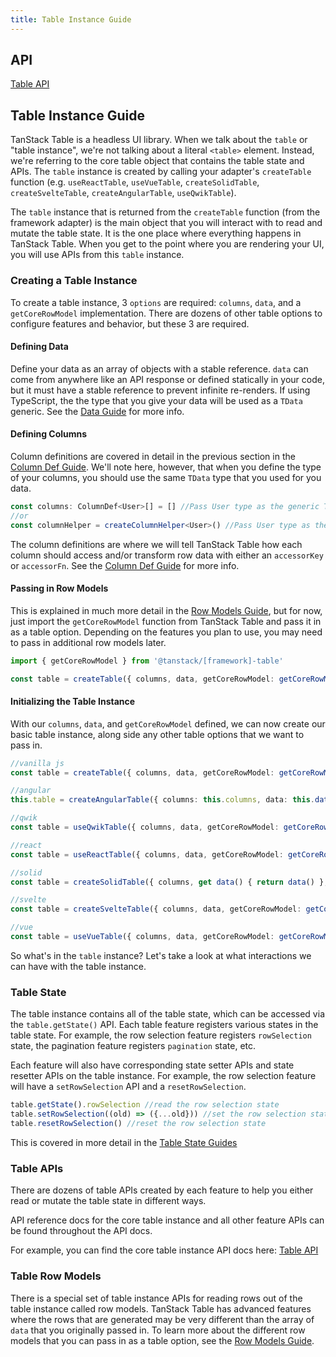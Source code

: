 ```yaml
---
title: Table Instance Guide
---
```


## API

[Table API](../../api/core/table)

## Table Instance Guide

TanStack Table is a headless UI library. When we talk about the `table` or "table instance", we're not talking about a literal `<table>` element. Instead, we're referring to the core table object that contains the table state and APIs. The `table` instance is created by calling your adapter's `createTable` function (e.g. `useReactTable`, `useVueTable`, `createSolidTable`, `createSvelteTable`, `createAngularTable`, `useQwikTable`).

The `table` instance that is returned from the `createTable` function (from the framework adapter) is the main object that you will interact with to read and mutate the table state. It is the one place where everything happens in TanStack Table. When you get to the point where you are rendering your UI, you will use APIs from this `table` instance.

### Creating a Table Instance

To create a table instance, 3 `options` are required: `columns`, `data`, and a `getCoreRowModel` implementation. There are dozens of other table options to configure features and behavior, but these 3 are required.

#### Defining Data

Define your data as an array of objects with a stable reference. `data` can come from anywhere like an API response or defined statically in your code, but it must have a stable reference to prevent infinite re-renders. If using TypeScript, the the type that you give your data will be used as a `TData` generic. See the [Data Guide](../data) for more info.

#### Defining Columns

Column definitions are covered in detail in the previous section in the [Column Def Guide](../column-defs). We'll note here, however, that when you define the type of your columns, you should use the same `TData` type that you used for you data.

```ts
const columns: ColumnDef<User>[] = [] //Pass User type as the generic TData type
//or
const columnHelper = createColumnHelper<User>() //Pass User type as the generic TData type
```

The column definitions are where we will tell TanStack Table how each column should access and/or transform row data with either an `accessorKey` or `accessorFn`. See the [Column Def Guide](../column-defs#creating-accessor-columns) for more info.

#### Passing in Row Models

This is explained in much more detail in the [Row Models Guide](../row-models), but for now, just import the `getCoreRowModel` function from TanStack Table and pass it in as a table option. Depending on the features you plan to use, you may need to pass in additional row models later.

```ts
import { getCoreRowModel } from '@tanstack/[framework]-table'

const table = createTable({ columns, data, getCoreRowModel: getCoreRowModel() })
```

#### Initializing the Table Instance

With our `columns`, `data`, and `getCoreRowModel` defined, we can now create our basic table instance, along side any other table options that we want to pass in.

```ts
//vanilla js
const table = createTable({ columns, data, getCoreRowModel: getCoreRowModel() })

//angular
this.table = createAngularTable({ columns: this.columns, data: this.data(), getCoreRowModel: getCoreRowModel() })

//qwik
const table = useQwikTable({ columns, data, getCoreRowModel: getCoreRowModel() })

//react
const table = useReactTable({ columns, data, getCoreRowModel: getCoreRowModel() })

//solid
const table = createSolidTable({ columns, get data() { return data() }, getCoreRowModel: getCoreRowModel() })

//svelte
const table = createSvelteTable({ columns, data, getCoreRowModel: getCoreRowModel() })

//vue
const table = useVueTable({ columns, data, getCoreRowModel: getCoreRowModel() })
```

So what's in the `table` instance? Let's take a look at what interactions we can have with the table instance.

### Table State

The table instance contains all of the table state, which can be accessed via the `table.getState()` API. Each table feature registers various states in the table state. For example, the row selection feature registers `rowSelection` state, the pagination feature registers `pagination` state, etc.

Each feature will also have corresponding state setter APIs and state resetter APIs on the table instance. For example, the row selection feature will have a `setRowSelection` API and a `resetRowSelection`.

```ts
table.getState().rowSelection //read the row selection state
table.setRowSelection((old) => ({...old})) //set the row selection state
table.resetRowSelection() //reset the row selection state
```

This is covered in more detail in the [Table State Guides](../../framework/react/guide/table-state)

### Table APIs

There are dozens of table APIs created by each feature to help you either read or mutate the table state in different ways.

API reference docs for the core table instance and all other feature APIs can be found throughout the API docs.

For example, you can find the core table instance API docs here: [Table API](../../api/core/table#table-api)

### Table Row Models

There is a special set of table instance APIs for reading rows out of the table instance called row models. TanStack Table has advanced features where the rows that are generated may be very different than the array of `data` that you originally passed in. To learn more about the different row models that you can pass in as a table option, see the [Row Models Guide](./row-models).
